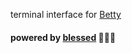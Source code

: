 terminal interface for [Betty](https://github.com/blokboy/Betty)

#### powered by [blessed](https://github.com/chjj/blessed) 🙏🏽📿
